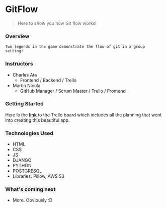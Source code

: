 
# GitFlow

> Here to show you how Git flow works!


### Overview 

```
Two legends in the game demonstrate the flow of git in a group setting!

```

### Instructors

- Charles Ata
    - Frontend / Backend / Trello
- Martin Nicola
    - GitHub Manager / Scrum Master / Trello / Frontend 

### Getting Started 

Here is the **<a href="https://trello.com/b/IBw4AQtx/gitflow">link</a>**  to the Trello board which includes all the planning that went into creating this beautiful app. 


### Technologies Used

- HTML 
- CSS
- JS 
- DJANGO
- PYTHON
- POSTGRESQL
- Libraries: Pillow, AWS S3

### What's coming next

- More. Obviously :D 
